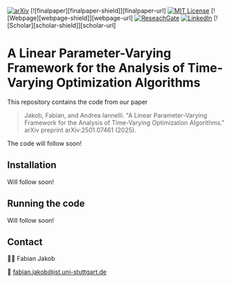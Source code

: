 <!-- PROJECT SHIELDS -->
[![arXiv][arxiv-shield]][arxiv-url]
[![finalpaper][finalpaper-shield]][finalpaper-url]
[![MIT License][license-shield]][license-url]
[![Webpage][webpage-shield]][webpage-url]
[![ReseachGate][researchgate-shield]][researchgate-url]
[![LinkedIn][linkedin-shield]][linkedin-url]
[![Scholar][scholar-shield]][scholar-url]

# A Linear Parameter-Varying Framework for the Analysis of Time-Varying Optimization Algorithms
This repository contains the code from our paper

> Jakob, Fabian, and Andrea Iannelli. "A Linear Parameter-Varying Framework for the Analysis of Time-Varying Optimization Algorithms." arXiv preprint arXiv:2501.07461 (2025). 

The code will follow soon!

## Installation

Will follow soon!

## Running the code

Will follow soon!

## Contact

🧑‍💻 Fabian Jakob

📧 [fabian.jakob@ist.uni-stuttgart.de](mailto:fabian.jakob@ist.uni-stuttgart.de)


[license-shield]: https://img.shields.io/badge/License-MIT-T?style=flat&color=blue
[license-url]: https://github.com/col-tasas/2024-bounds-finite-set-ID/blob/main/LICENSE
<!-- [webpage-shield]: https://img.shields.io/badge/Webpage-Fabian%20Jakob-T?style=flat&logo=codementor&color=green
[webpage-url]: https://www.ist.uni-stuttgart.de/institute/team/Jakob-00004/ -->
[arxiv-shield]: https://img.shields.io/badge/arXiv-2501.07461-t?style=flat&logo=arxiv&logoColor=white&color=red
[arxiv-url]: https://arxiv.org/abs/2501.07461
<!-- [finalpaper-shield]: https://img.shields.io/badge/SIAM-Paper-T?style=flat&color=red
[finalpaper-url]: https://google.com -->
[researchgate-shield]: https://img.shields.io/badge/ResearchGate-Fabian%20Jakob-T?style=flat&logo=researchgate&color=darkgreen
[researchgate-url]: https://www.researchgate.net/profile/Fabian-Jakob-4
[linkedin-shield]: https://img.shields.io/badge/Linkedin-Fabian%20Jakob-T?style=flat&logo=linkedin&logoColor=blue&color=blue
[linkedin-url]: https://www.linkedin.com/in/fabian-jakob/


